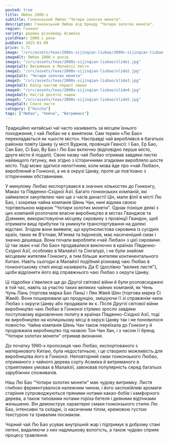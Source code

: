 ```yaml
---
posted: true
title: Любао 2000-х
subtitle: Гонконзький Любао "Чотири золотих монети".
description: Гонконзький Любао від бренду "Чотири золотих монети".
region: Гонконг
variety: дерева різновиду Асаміка
yieldYear: 2000-і роки
pubDate: 2025-01-09
price: 5.71
image: "/src/assets/teas/2000s-sijinqian-liubao/2000s-sijinqian-liubao.jpg"
imageAlt: Любао 2000-х років
image1: "/src/assets/teas/2000s-sijinqian-liubao/slide1.jpg"
image1alt: Витримане в Малайзії листя
image2: "/src/assets/teas/2000s-sijinqian-liubao/slide2.jpg"
image2alt: "Чотири золотих монети"
image3: "/src/assets/teas/2000s-sijinqian-liubao/slide3.jpg"
image3alt: Колір настою першої чашки
image4: "/src/assets/teas/2000s-sijinqian-liubao/slide4.jpg"
image4alt: Настій десятої чашки
image5: "/src/assets/teas/2000s-sijinqian-liubao/slide5.jpg"
image5alt: Спите листя
category: ["heicha"]
tags: ["Любао", "Хейча", "Витримані"]
---
```


Традиційно китайські чаї часто називають за місцем їхнього походження, і чай Любао не є винятком. Сам термін «Лю Бао» перекладається як «шосте місто». Насправді чай вироблявся в багатьох районах повіту Цанву (у місті Вуджов, провінція Гвансі): І Бао, Ер Бао, Сан Бао, Сі Бао, Ву Бао і Лю Бао включно (відповідно перше місто, друге місто й подалі). Свою назву чай Любао отримав завдяки листю найвищого ґатунку, яке згідно з історичними згадками виробляло шосте місто. Тоді може здатися нелогічним, коли мова йде про «чай Любао», вироблений в Гонконзі, а не в окрузі Цанву, проте це пов'язано з історичними обставинами.

У минулому Любао експортувався в значних кількостях до Гонконгу, Макао та Південно-Східної Азії. Багато гонконзьких компаній, які займалися закупівлею чаю ще з часів династії Цін, мали філії в місті Лю Бао, і зокрема чайна компанія Шень Чан, нині відома своєю торгівельною маркою "Чотири золотих монети". Однак пізніше деякі з цих компаній розпочали власне виробництво в містах Гванджов та Дзянмен, використовуючи місцеву сировину з провінції Гвандон, щоб отримати вищі прибутки та уникнути транспортування на далекі відстані. Згодом вони виявили, що крупнолистова сировина із сусідніх країн, таких як В'єтнам, М'янма та Індонезія, має насиченіший смак і значно дешевша. Вони почали виробляти «чай Любао» з цієї сировини. Ці так звані «чаї Лю Бао» продавалися виключно в країнах Південно-Східної Азії, особливо в Малайзії та Сінгапурі, і не були знайомі місцевим жителям Гонконгу, а тим більше жителям континентального Китаю. Навіть сьогодні в Малайзії подібний різновид чаю Любао в гонконгському стилі иноді називають Да Є (дослівно "велике листя"), щоби відрізнити його від справжнього чаю Любао з округи Цанву.

Ці підробки з'явилися ще до Другої світової війни й були розповсюджені в той час, навіть за участю таких великих чайних компаній, як Чень Чунь Лань (торгова марка Бао Лань) і Лян Жвей Шен (торгова марка Сі Жвей). Вони поширювали цю продукцію, змішуючи її зі справжнім чаєм Любао з округи Цанву або продавали як є. Після Другої світової війни виробництво чаю Любао в Гонконзі стрімко зросло завдяки поступовому відновленню попиту в країнах Південно-Східної Азії, тоді як виробництво на колишньому місці в окрузі Цанву так і не поновилося повністю. Чайна компанія Шень Чан також переїхала до Гонконгу й продовжила виробництво під назвою Тон Чан Хан, і з часом її бренд "Чотири золотих монети" отримав визнання.

До початку 1990-х пропозиція чаю Любао, експортованого з материкового Китаю, була недостатньою, і це створило можливість для виробництва його в Гонконзі. Неповторний смак гонконзького Любао, отриманого з чайного дерева сорту Асаміка й витриманого в сприятливих умовах в Малайзії, завоював популярність серед багатьох зарубіжних споживачів.

Наш Лю Бао "Чотири золотих монети" має чудову витримку. Листя глибоко ферментувалося належним чином, і його заспокійливі аромати старіння супроводжуються пряними нотами какао-бобів і камфорного дерева, а також типовими нотами горіха бетеля і деякими відтінками женьшеню. Він демонструє характерні смаки гонконзького стилю Лю Бао, інтенсивні та складні, із насиченим тілом, кремовою густою текстурою та тривалим посмаком.

Чорний чай Лю Бао усуває внутрішній жар і підтримує в доброму стані легені, видаляючи з них надлишкову вологість, а також чудово сприяє процесу травлення.